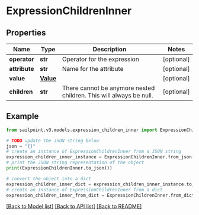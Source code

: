 # ExpressionChildrenInner


## Properties

Name | Type | Description | Notes
------------ | ------------- | ------------- | -------------
**operator** | **str** | Operator for the expression | [optional] 
**attribute** | **str** | Name for the attribute | [optional] 
**value** | [**Value**](Value.md) |  | [optional] 
**children** | **str** | There cannot be anymore nested children. This will always be null. | [optional] 

## Example

```python
from sailpoint.v3.models.expression_children_inner import ExpressionChildrenInner

# TODO update the JSON string below
json = "{}"
# create an instance of ExpressionChildrenInner from a JSON string
expression_children_inner_instance = ExpressionChildrenInner.from_json(json)
# print the JSON string representation of the object
print(ExpressionChildrenInner.to_json())

# convert the object into a dict
expression_children_inner_dict = expression_children_inner_instance.to_dict()
# create an instance of ExpressionChildrenInner from a dict
expression_children_inner_from_dict = ExpressionChildrenInner.from_dict(expression_children_inner_dict)
```
[[Back to Model list]](../README.md#documentation-for-models) [[Back to API list]](../README.md#documentation-for-api-endpoints) [[Back to README]](../README.md)


